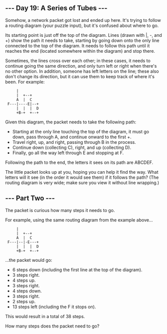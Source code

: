 ## --- Day 19: A Series of Tubes --- ##

Somehow, a network packet got lost and ended up here. It's trying to follow a routing diagram (your puzzle input), but it's confused about where to go.

Its starting point is just off the top of the diagram. Lines (drawn with |, -, and +) show the path it needs to take, starting by going down onto the only line connected to the top of the diagram. It needs to follow this path until it reaches the end (located somewhere within the diagram) and stop there.

Sometimes, the lines cross over each other; in these cases, it needs to continue going the same direction, and only turn left or right when there's no other option. In addition, someone has left letters on the line; these also don't change its direction, but it can use them to keep track of where it's been. For example:

         |          
         |  +--+    
         A  |  C    
     F---|----E|--+ 
         |  |  |  D 
         +B-+  +--+ 

Given this diagram, the packet needs to take the following path:

 - Starting at the only line touching the top of the diagram, it must go down, pass through A, and continue onward to the first +.
 - Travel right, up, and right, passing through B in the process.
 - Continue down (collecting C), right, and up (collecting D).
 - Finally, go all the way left through E and stopping at F.

Following the path to the end, the letters it sees on its path are ABCDEF.

The little packet looks up at you, hoping you can help it find the way. What letters will it see (in the order it would see them) if it follows the path? (The routing diagram is very wide; make sure you view it without line wrapping.)

## --- Part Two --- ##

The packet is curious how many steps it needs to go.

For example, using the same routing diagram from the example above...

         |          
         |  +--+    
         A  |  C    
     F---|--|-E---+ 
         |  |  |  D 
         +B-+  +--+ 

...the packet would go:

 - 6 steps down (including the first line at the top of the diagram).
 - 3 steps right.
 - 4 steps up.
 - 3 steps right.
 - 4 steps down.
 - 3 steps right.
 - 2 steps up.
 - 13 steps left (including the F it stops on).

This would result in a total of 38 steps.

How many steps does the packet need to go?
